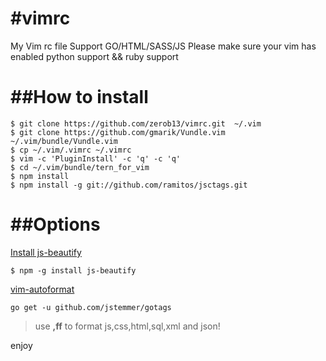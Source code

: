 #vimrc
=====

My Vim rc file
Support GO/HTML/SASS/JS
Please make sure your vim has enabled python support && ruby support

##How to install
======
```shell
$ git clone https://github.com/zerob13/vimrc.git  ~/.vim
$ git clone https://github.com/gmarik/Vundle.vim ~/.vim/bundle/Vundle.vim
$ cp ~/.vim/.vimrc ~/.vimrc
$ vim -c 'PluginInstall' -c 'q' -c 'q'
$ cd ~/.vim/bundle/tern_for_vim
$ npm install
$ npm install -g git://github.com/ramitos/jsctags.git
```

##Options   
=======    

[Install js-beautify](https://github.com/beautify-web/js-beautify/blob/master/README.md)    
```shell
$ npm -g install js-beautify
```
[vim-autoformat](https://github.com/Chiel92/vim-autoformat)  

```shell
go get -u github.com/jstemmer/gotags
```

> use __,ff__ to format js,css,html,sql,xml and json!


enjoy
